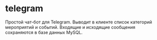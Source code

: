 # telegram
Простой чат-бот для Telegram. Выводит в клиенте список категорий мероприятий и событий.  Входящие и исходящие сообщения сохраняются в базе данных MySQL.
